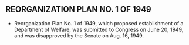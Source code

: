 ## **REORGANIZATION PLAN NO. 1 OF 1949**
* Reorganization Plan No. 1 of 1949, which proposed establishment of a Department of Welfare, was submitted to Congress on June 20, 1949, and was disapproved by the Senate on Aug. 16, 1949.